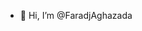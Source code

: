 - 👋 Hi, I’m @FaradjAghazada

<!---
FaradjAghazada/FaradjAghazada is a ✨ special ✨ repository because its `README.md` (this file) appears on your GitHub profile.
You can click the Preview link to take a look at your changes.
--->

